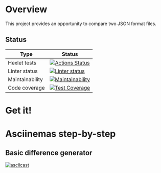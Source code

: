# Overview

This project provides an opportunity to compare two JSON format files.

## Status

| Type | Status |
| ---- | ------ |
| Hexlet tests | [![Actions Status](https://github.com/kudrDaniel/java-project-71/workflows/hexlet-check/badge.svg)](https://github.com/kudrDaniel/java-project-71/actions) |
| Linter status | [![Linter status](https://github.com/kudrDaniel/java-project-71/actions/workflows/linter-check.yml/badge.svg)](https://github.com/kudrDaniel/java-project-71/actions/workflows/linter-check.yml) |
| Maintainability | [![Maintainability](https://api.codeclimate.com/v1/badges/956717672e952726f94a/maintainability)](https://codeclimate.com/github/kudrDaniel/java-project-71/maintainability) |
| Code coverage | [![Test Coverage](https://api.codeclimate.com/v1/badges/956717672e952726f94a/test_coverage)](https://codeclimate.com/github/kudrDaniel/java-project-71/test_coverage) |

# Get it!

# Asciinemas step-by-step
## Basic difference generator
[![asciicast](https://asciinema.org/a/592709.svg)](https://asciinema.org/a/592709)
